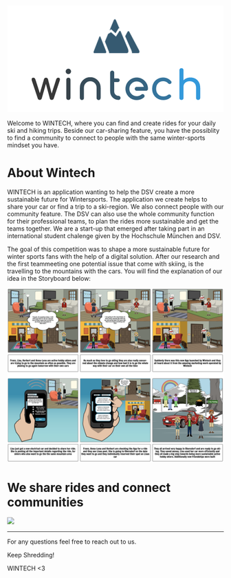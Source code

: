 ![](Uploads/wintech.PNG)

Welcome to WINTECH, where you can find and create rides for your daily ski and hiking trips. Beside our car-sharing feature, you have the possiblity to find a community to connect to people with the same winter-sports mindset you have. 

# About Wintech

WINTECH is an application wanting to help the DSV create a more sustainable future for Wintersports. The application we create helps to share your car or find a trip to a ski-region. We also connect people with our community feature. The DSV can also use the whole community function for their professional teams, to plan the rides more sustainable and get the teams together. We are a start-up that emerged after taking part in an international student chalenge given by the Hochschule München and DSV. 

The goal of this competition was to shape a more sustainable future for winter sports fans with the help of a digital solution. After our research and the first teammeeting one potential issue that come with skiing, is the travelling to the mountains with the cars. You will find the explanation of our idea in the Storyboard below:

![](Uploads/Storyboard%20after%20feedback.png)

# We share rides and connect communities

![](Final%Presentation/Pitch/Team%12%Pitch.png)

***

For any questions feel free to reach out to us.

Keep Shredding!

WINTECH <3
